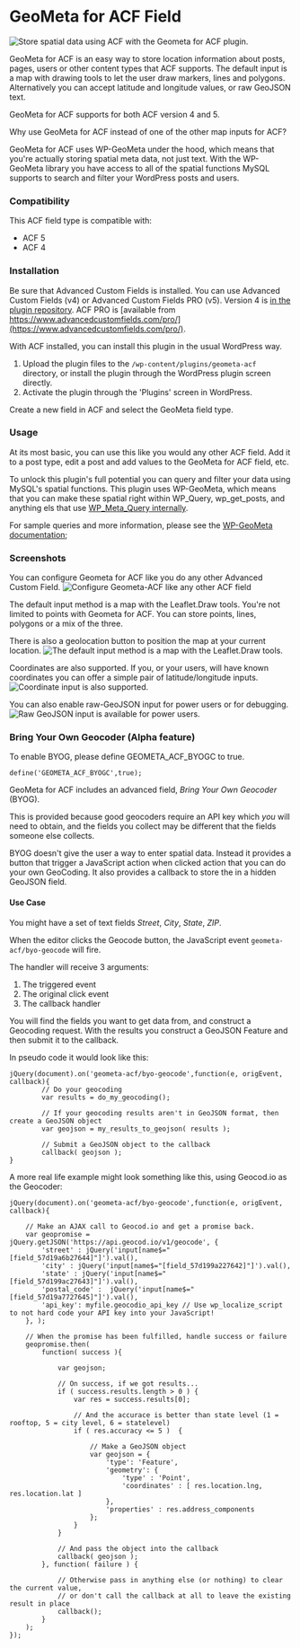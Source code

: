 # GeoMeta for ACF Field
![Store spatial data using ACF with the Geometa for ACF plugin.](assets/banner-1544x500.png)

GeoMeta for ACF is an easy way to store location information about posts, pages,
users or other content types that ACF supports. The default input is a map
with drawing tools to let the user draw markers, lines and polygons.
Alternatively you can accept latitude and longitude values, or raw GeoJSON
text.

GeoMeta for ACF supports for both ACF version 4  and 5.

Why use GeoMeta for ACF instead of one of the other map inputs for ACF? 

GeoMeta for ACF uses WP-GeoMeta under the hood, which means that you're
actually storing spatial meta data, not just text. With the WP-GeoMeta library
you have access to all of the spatial functions MySQL supports to search and
filter your WordPress posts and users. 

### Compatibility

This ACF field type is compatible with:
* ACF 5
* ACF 4

### Installation

Be sure that Advanced Custom Fields is installed. You can use Advanced Custom
Fields (v4) or Advanced Custom Fields PRO (v5). Version 4 is [in the
plugin repository](https://wordpress.org/plugins/advanced-custom-fields/). ACF
PRO is [available from
https://www.advancedcustomfields.com/pro/](https://www.advancedcustomfields.com/pro/).

With ACF installed, you can install this plugin in the usual WordPress way.

1. Upload the plugin files to the `/wp-content/plugins/geometa-acf` directory,
	or install the plugin through the WordPress plugin screen directly.
2. Activate the plugin through the 'Plugins' screen in WordPress.

Create a new field in ACF and select the GeoMeta field type.

### Usage

At its most basic, you can use this like you would any other ACF field. Add it to a post type, edit a post and add values to the GeoMeta for ACF field, etc.

To unlock this plugin's full potential you can query and filter your data using MySQL's spatial functions. This plugin uses WP-GeoMeta, which means that you can make these spatial right within WP_Query, wp_get_posts, and anything els that use [WP_Meta_Query internally](https://codex.wordpress.org/Class_Reference/WP_Meta_Query). 

For sample queries and more information, please see the [WP-GeoMeta
documentation](https://github.com/cimburadotcom/wp-geometa);

### Screenshots

You can configure Geometa for ACF like you do any other Advanced Custom Field.
![Configure Geometa-ACF like any other ACF field](assets/screenshot-1.png)

The default input method is a map with the Leaflet.Draw tools. You're not limited to points
with Geometa for ACF. You can store points, lines, polygons or a mix of the three.

There is also a geolocation button to position the map at your current location.
![The default input method is a map with the Leaflet.Draw tools.](assets/screenshot-2.png)

Coordinates are also supported. If you, or your users, will have known coordinates you can offer
a simple pair of latitude/longitude inputs.
![Coordinate input is also supported.](assets/screenshot-3.png)

You can also enable raw-GeoJSON input for power users or for debugging. 
![Raw GeoJSON input is available for power users.](assets/screenshot-4.png)






### Bring Your Own Geocoder (Alpha feature)

To enable BYOG, please define GEOMETA_ACF_BYOGC to true.

```
define('GEOMETA_ACF_BYOGC',true);
```

GeoMeta for ACF includes an advanced field, *Bring Your Own Geocoder* (BYOG). 

This is provided because good geocoders require an API key which *you* will need to obtain, and the fields you 
collect may be different that the fields someone else collects.

BYOG doesn't give the user a way to enter spatial data. Instead it provides a button that trigger a JavaScript 
action when clicked action that you can do your own GeoCoding. It also provides a callback to store the in a 
hidden GeoJSON field. 

#### Use Case

You might have a set of text fields *Street*, *City*, *State*, *ZIP*. 

When the editor clicks the Geocode button, the JavaScript event `geometa-acf/byo-geocode` will fire. 

The handler will receive 3 arguments: 
 1. The triggered event
 2. The original click event
 3. The callback handler

You will find the fields you want to get data from, and construct a Geocoding request. With the results
you construct a GeoJSON Feature and then submit it to the callback. 


In pseudo code it would look like this:
```
jQuery(document).on('geometa-acf/byo-geocode',function(e, origEvent, callback){
		// Do your geocoding
		var results = do_my_geocoding();

		// If your geocoding results aren't in GeoJSON format, then create a GeoJSON object
		var geojson = my_results_to_geojson( results );

		// Submit a GeoJSON object to the callback
		callback( geojson );
}
```


A more real life example might look something like this, using Geocod.io as the Geocoder:

```
jQuery(document).on('geometa-acf/byo-geocode',function(e, origEvent, callback){

	// Make an AJAX call to Geocod.io and get a promise back.
 	var geopromise = jQuery.getJSON('https://api.geocod.io/v1/geocode', {
		'street' : jQuery('input[name$="[field_57d19a6b27644]"]').val(),
		'city' : jQuery('input[name$="[field_57d199a227642]"]').val(),
		'state' : jQuery('input[name$="[field_57d199ac27643]"]').val(),
		'postal_code' :  jQuery('input[name$="[field_57d19a7727645]"]').val(),
 		'api_key': myfile.geocodio_api_key // Use wp_localize_script to not hard code your API key into your JavaScript!
 	}, );

	// When the promise has been fulfilled, handle success or failure
	geopromise.then(
		function( success ){

			var geojson;

			// On success, if we got results...
			if ( success.results.length > 0 ) {
				var res = success.results[0];

				// And the accurace is better than state level (1 = rooftop, 5 = city level, 6 = statelevel)
				if ( res.accuracy <= 5 )  {

					// Make a GeoJSON object
					var geojson = {
						'type': 'Feature',
						'geometry': {
							'type' : 'Point',
							'coordinates' : [ res.location.lng, res.location.lat ]
						},
						'properties' : res.address_components
					};
				}
			}

			// And pass the object into the callback
			callback( geojson );
		}, function( failure ) {

			// Otherwise pass in anything else (or nothing) to clear the current value,
			// or don't call the callback at all to leave the existing result in place
			callback();
		}
	);
});
```
